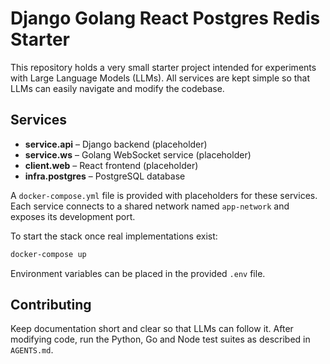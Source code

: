# Django Golang React Postgres Redis Starter

This repository holds a very small starter project intended for experiments with Large Language Models (LLMs). All services are kept simple so that LLMs can easily navigate and modify the codebase.

## Services

- **service.api** – Django backend (placeholder)
- **service.ws** – Golang WebSocket service (placeholder)
- **client.web** – React frontend (placeholder)
- **infra.postgres** – PostgreSQL database

A `docker-compose.yml` file is provided with placeholders for these services. Each service connects to a shared network named `app-network` and exposes its development port.

To start the stack once real implementations exist:

```bash
docker-compose up
```

Environment variables can be placed in the provided `.env` file.

## Contributing

Keep documentation short and clear so that LLMs can follow it. After modifying code, run the Python, Go and Node test suites as described in `AGENTS.md`.
